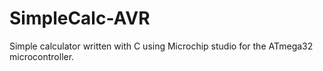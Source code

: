 # SimpleCalc-AVR
Simple calculator written with C using Microchip studio for the ATmega32 microcontroller.

